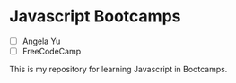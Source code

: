 # Javascript Bootcamps

 - [ ] Angela Yu
 - [ ] FreeCodeCamp

This is my repository for learning Javascript in Bootcamps.
